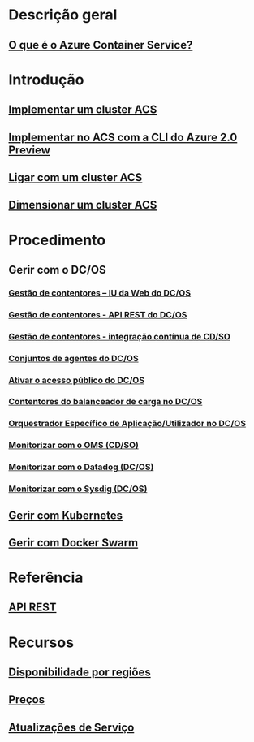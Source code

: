 # Descrição geral
## [O que é o Azure Container Service?](container-service-intro.md)
# Introdução
## [Implementar um cluster ACS](container-service-deployment.md)
## [Implementar no ACS com a CLI do Azure 2.0 Preview](container-service-create-acs-cluster-cli.md)
## [Ligar com um cluster ACS](container-service-connect.md)
## [Dimensionar um cluster ACS](container-service-scale.md)

# Procedimento

## Gerir com o DC/OS
### [Gestão de contentores – IU da Web do DC/OS](container-service-mesos-marathon-ui.md)
### [Gestão de contentores - API REST do DC/OS](container-service-mesos-marathon-rest.md)
### [Gestão de contentores - integração contínua de CD/SO](container-service-setup-ci-cd.md)
### [Conjuntos de agentes do DC/OS](container-service-dcos-agents.md)
### [Ativar o acesso público do DC/OS](container-service-enable-public-access.md)
### [Contentores do balanceador de carga no DC/OS](container-service-load-balancing.md)
### [Orquestrador Específico de Aplicação/Utilizador no DC/OS](container-service-application-specific-marathon.md)
### [Monitorizar com o OMS (CD/SO)](container-service-monitoring-oms.md)
### [Monitorizar com o Datadog (DC/OS)](container-service-monitoring.md)
### [Monitorizar com o Sysdig (DC/OS)](container-service-monitoring-sysdig.md)
## [Gerir com Kubernetes](container-service-kubernetes-walkthrough.md)
## [Gerir com Docker Swarm](container-service-docker-swarm.md)

# Referência
## [API REST](/rest/api/compute/containerservices)

# Recursos
## [Disponibilidade por regiões](https://azure.microsoft.com/regions/services/)
## [Preços](https://azure.microsoft.com/pricing/details/container-service/)
## [Atualizações de Serviço](https://azure.microsoft.com/en-us/updates/?product=container-service&updatetype=&platform=)


<!--HONumber=Nov16_HO4-->


